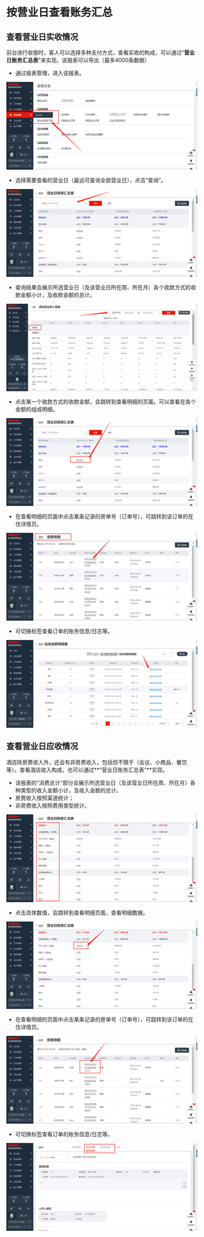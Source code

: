 # 按营业日查看账务汇总

## 查看营业日实收情况

前台进行收银时，客人可以选择多种支付方式，查看实收的构成，可以通过“**营业日账务汇总表**”来实现。该报表可以导出（最多4000条数据）

* 通过报表管理，进入该报表。

![](../../../.gitbook/assets/image%20%28767%29.png)

* 选择需要查看的营业日（最远可查询全部营业日），点击“查询”。

![](../../../.gitbook/assets/image%20%28289%29.png)

* 查询结果会展示所选营业日（及该营业日所在周、所在月）各个收款方式的收款金额小计，及收款金额的总计。

![](../../../.gitbook/assets/image%20%28361%29.png)

* 点击某一个收款方式的收款金额，会跳转到查看明细的页面。可以查看在各个金额的组成明细。

![](../../../.gitbook/assets/image%20%28316%29.png)

* 在查看明细的页面中点击某条记录的房单号（订单号），可跳转到该订单的在住详情页。

![](../../../.gitbook/assets/image%20%28604%29.png)

* 可切换标签查看订单的账务信息/日志等。

![](../../../.gitbook/assets/image%20%281%29.png)

## 查看营业日应收情况

酒店除房费收入外，还会有非房费收入，包括但不限于（会议、小商品、餐饮等）。查看酒店收入构成，也可以通过**“营业日账务汇总表”**实现。

* 该报表的“消费总计”部分会展示所选营业日（及该营业日所在周、所在月）各种类型的收入金额小计，及收入金额的总计。
*  房费收入按照渠道统计；
* 非房费收入按照费用类型统计。

![](../../../.gitbook/assets/image%20%28632%29.png)

* 点击具体数值，会跳转到查看明细页面，查看明细数据。

![](../../../.gitbook/assets/image%20%28358%29.png)

* 在查看明细的页面中点击某条记录的房单号（订单号），可跳转到该订单的在住详情页。

![](../../../.gitbook/assets/image%20%28427%29.png)

* 可切换标签查看订单的账务信息/日志等。

![](../../../.gitbook/assets/image%20%28309%29.png)


